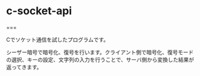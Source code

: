 # c-socket-api
===

Cでソケット通信を試したプログラムです。

シーザー暗号で暗号化、復号を行います。クライアント側で暗号化、復号モードの選択、キーの設定、文字列の入力を行うことで、サーバ側から変換した結果が返ってきます。
